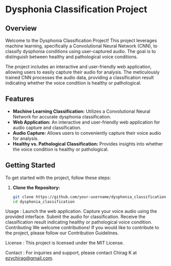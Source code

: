 # Dysphonia Classification Project

## Overview

Welcome to the Dysphonia Classification Project! This project leverages machine learning, specifically a Convolutional Neural Network (CNN), to classify dysphonia conditions using user-captured audio. The goal is to distinguish between healthy and pathological voice conditions.

The project includes an interactive and user-friendly web application, allowing users to easily capture their audio for analysis. The meticulously trained CNN processes the audio data, providing a classification result indicating whether the voice condition is healthy or pathological.

## Features

- **Machine Learning Classification:** Utilizes a Convolutional Neural Network for accurate dysphonia classification.
- **Web Application:** An interactive and user-friendly web application for audio capture and classification.
- **Audio Capture:** Allows users to conveniently capture their voice audio for analysis.
- **Healthy vs. Pathological Classification:** Provides insights into whether the voice condition is healthy or pathological.

## Getting Started

To get started with the project, follow these steps:

1. **Clone the Repository:**
   ```bash
   git clone https://github.com/your-username/dysphonia_classification.git
   cd dysphonia_classification

   
Usage :
Launch the web application.
Capture your voice audio using the provided interface.
Submit the audio for classification.
Receive the classification result indicating healthy or pathological voice condition.
Contributing
We welcome contributions! If you would like to contribute to the project, please follow our Contribution Guidelines.

License :
This project is licensed under the MIT License.

Contact :
For inquiries and support, please contact Chirag K at ezychirag@gmail.com.
